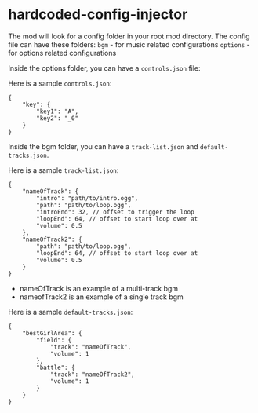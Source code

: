 # hardcoded-config-injector
The mod will look for a config folder in your root mod directory.
The config file can have these folders:
`bgm` - for music related configurations
`options` - for options related configurations


Inside the options folder, you can have a `controls.json` file:

Here is a sample `controls.json`:
```
{
	"key": {
		"key1": "A",
		"key2": "_0"
	}
}
```


Inside the bgm folder, you can have a `track-list.json` and `default-tracks.json`.

Here is a sample `track-list.json`:
```
{
    "nameOfTrack": {
        "intro": "path/to/intro.ogg",
        "path": "path/to/loop.ogg",
        "introEnd": 32, // offset to trigger the loop
        "loopEnd": 64, // offset to start loop over at
        "volume": 0.5
    },
    "nameOfTrack2": {
        "path": "path/to/loop.ogg",
        "loopEnd": 64, // offset to start loop over at
        "volume": 0.5
    }
}
```
- nameOfTrack is an example of a multi-track bgm
- nameofTrack2 is an example of a single track bgm

Here is a sample `default-tracks.json`:
```
{
    "bestGirlArea": {
        "field": {
            "track": "nameOfTrack",
            "volume": 1
        },
        "battle": {
            "track": "nameOfTrack2",
            "volume": 1
        }
    }
}
```
